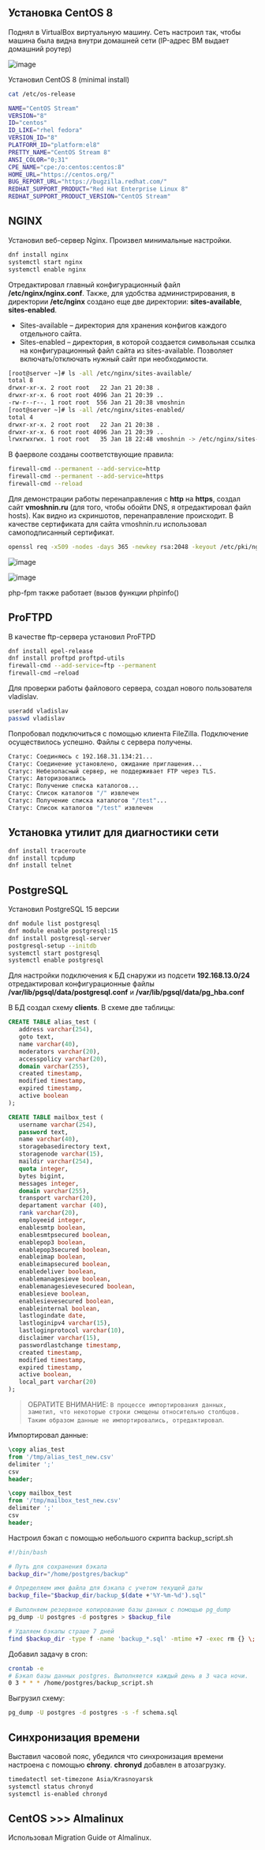 ## Установка CentOS 8
Поднял в VirtualBox виртуальную машину. Сеть настроил так, чтобы машина была видна внутри домашней сети (IP-адрес ВМ выдает домашний роутер)

![image](https://github.com/hello-Vladislav/task/assets/29102877/00d271ea-d163-4828-a6b3-3abbe3838149)

Установил CentOS 8 (minimal install)
```sh
cat /etc/os-release
```
```sh
NAME="CentOS Stream"
VERSION="8"
ID="centos"
ID_LIKE="rhel fedora"
VERSION_ID="8"
PLATFORM_ID="platform:el8"
PRETTY_NAME="CentOS Stream 8"
ANSI_COLOR="0;31"
CPE_NAME="cpe:/o:centos:centos:8"
HOME_URL="https://centos.org/"
BUG_REPORT_URL="https://bugzilla.redhat.com/"
REDHAT_SUPPORT_PRODUCT="Red Hat Enterprise Linux 8"
REDHAT_SUPPORT_PRODUCT_VERSION="CentOS Stream"
```
## NGINX
Установил веб-сервер Nginx. Произвел минимальные настройки. 
```sh
dnf install nginx
systemctl start nginx
systemctl enable nginx
```
Отредактировал главный конфигурационный файл **/etc/nginx/nginx.conf**. Также, для удобства администрирования, в директории **/etc/nginx** создано еще две директории: **sites-available**, **sites-enabled**.  
- Sites-available – директория для хранения конфигов каждого отдельного сайта.
- Sites-enabled – директория, в которой создается символьная ссылка на конфигурационный файл сайта из sites-available. Позволяет включать/отключать нужный сайт при необходимости.

```sh
[root@server ~]# ls -all /etc/nginx/sites-available/
total 8
drwxr-xr-x. 2 root root   22 Jan 21 20:38 .
drwxr-xr-x. 6 root root 4096 Jan 21 20:39 ..
-rw-r--r--. 1 root root  556 Jan 21 20:38 vmoshnin
[root@server ~]# ls -all /etc/nginx/sites-enabled/
total 4
drwxr-xr-x. 2 root root   22 Jan 21 20:38 .
drwxr-xr-x. 6 root root 4096 Jan 21 20:39 ..
lrwxrwxrwx. 1 root root   35 Jan 18 22:48 vmoshnin -> /etc/nginx/sites-available/vmoshnin
```

В фаерволе созданы соответствующие правила:
```sh
firewall-cmd --permanent --add-service=http 
firewall-cmd --permanent --add-service=https
firewall-cmd --reload
```
Для демонстрации работы перенаправления с **http** на **https**, создал сайт **vmoshnin.ru** (для того, чтобы обойти DNS, я отредактировал файл hosts).
Как видно из скриншотов, перенаправление происходит. В качестве сертификата для сайта vmoshnin.ru использовал самоподписанный сертификат. 

```sh
openssl req -x509 -nodes -days 365 -newkey rsa:2048 -keyout /etc/pki/nginx/server.key -out /etc/pki/server.crt
```

![image](https://github.com/hello-Vladislav/task/assets/29102877/45aa1855-eea5-4fc9-ac42-4cf0ffd6e2dc)

![image](https://github.com/hello-Vladislav/task/assets/29102877/893dbc8f-9fe0-4c8b-b2d4-32165bc1787a)

php-fpm также работает (вызов функции phpinfo()

## ProFTPD
В качестве ftp-сервера установил ProFTPD
```sh
dnf install epel-release
dnf install proftpd proftpd-utils
firewall-cmd --add-service=ftp --permanent
firewall-cmd –reload
```
Для проверки работы файлового сервера, создал нового пользователя vladislav. 

```sh
useradd vladislav
passwd vladislav
```

Попробовал подключиться с помощью клиента FileZilla. Подключение осуществилось успешно. Файлы с сервера получены. 
```sh
Статус:	Соединяюсь с 192.168.31.134:21...
Статус:	Соединение установлено, ожидание приглашения...
Статус:	Небезопасный сервер, не поддерживает FTP через TLS.
Статус:	Авторизовались
Статус:	Получение списка каталогов...
Статус:	Список каталогов "/" извлечен
Статус:	Получение списка каталогов "/test"...
Статус:	Список каталогов "/test" извлечен
```
## Установка утилит для диагностики сети

```sh
dnf install traceroute
dnf install tcpdump
dnf install telnet
```

## PostgreSQL
Установил PostgreSQL 15 версии
```sh
dnf module list postgresql
dnf module enable postgresql:15
dnf install postgresql-server
postgresql-setup --initdb
systemctl start postgresql
systemctl enable postgresql
```
Для настройки подключения к БД снаружи из подсети **192.168.13.0/24** отредактировал конфигурационные файлы **/var/lib/pgsql/data/postgresql.conf** и **/var/lib/pgsql/data/pg_hba.conf**

В БД создал схему **clients**. В схеме две таблицы:

```sql
CREATE TABLE alias_test (
   address varchar(254),
   goto text,
   name varchar(40),
   moderators varchar(20),
   accesspolicy varchar(20),
   domain varchar(255),
   created timestamp,
   modified timestamp,
   expired timestamp,
   active boolean
);

CREATE TABLE mailbox_test (
   username varchar(254),
   password text,
   name varchar(40),
   storagebasedirectory text,
   storagenode varchar(15),
   maildir varchar(254),
   quota integer,
   bytes bigint,
   messages integer,
   domain varchar(255),
   transport varchar(20),
   departament varchar (40),
   rank varchar(20),
   employeeid integer,
   enablesmtp boolean,
   enablesmtpsecured boolean,
   enablepop3 boolean,
   enablepop3secured boolean,
   enableimap boolean,
   enableimapsecured boolean,
   enabledeliver boolean,
   enablemanagesieve boolean,
   enablemanagesievesecured boolean,
   enablesieve boolean,
   enablesievesecured boolean,
   enableinternal boolean,
   lastlogindate date,
   lastloginipv4 varchar(15),
   lastloginprotocol varchar(10),
   disclaimer varchar(15),
   passwordlastchange timestamp,
   created timestamp,
   modified timestamp,
   expired timestamp,
   active boolean,
   local_part varchar(20)
);

```
> ОБРАТИТЕ ВНИМАНИЕ: `В процессе импортирования данных, заметил, что некоторые строки смещены относительно столбцов. Таким образом данные не импортировались, отредактировал`.


Импортировал данные:

```sql
\copy alias_test
from '/tmp/alias_test_new.csv'
delimiter ';'
csv
header;

\copy mailbox_test
from '/tmp/mailbox_test_new.csv'
delimiter ';'
csv
header;
```

Настроил бэкап с помощью небольшого скрипта backup_script.sh

```sh
#!/bin/bash

# Путь для сохранения бэкапа
backup_dir="/home/postgres/backup"

# Определяем имя файла для бэкапа с учетом текущей даты
backup_file="$backup_dir/backup_$(date +'%Y-%m-%d').sql"

# Выполняем резервное копирование базы данных с помощью pg_dump
pg_dump -U postgres -d postgres > $backup_file

# Удаляем бэкапы страше 7 дней
find $backup_dir -type f -name 'backup_*.sql' -mtime +7 -exec rm {} \;
```

Добавил задачу в cron:

```sh
crontab -e
# Бэкап базы данных postgres. Выполняется каждый день в 3 часа ночи.
0 3 * * * /home/postgres/backup_script.sh
```

Выгрузил схему:
```sh
pg_dump -U postgres -d postgres -s -f schema.sql
```

## Синхронизация времени

Выставил часовой пояс, убедился что синхронизация времени настроена с помощью **chrony**. **chronyd** добавлен в атозагрузку. 
```sh
timedatectl set-timezone Asia/Krasnoyarsk
systemctl status chronyd
systemctl is-enabled chronyd
```

## CentOS >>> Almalinux

Использовал Migration Guide от Almalinux. 




